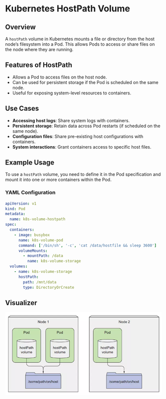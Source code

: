 # Kubernetes HostPath Volume

## Overview

A `hostPath` volume in Kubernetes mounts a file or directory from the host node’s filesystem into a Pod. This allows Pods to access or share files on the node where they are running.

## Features of HostPath

- Allows a Pod to access files on the host node.
- Can be used for persistent storage if the Pod is scheduled on the same node.
- Useful for exposing system-level resources to containers.

## Use Cases

- **Accessing host logs**: Share system logs with containers.
- **Persistent storage**: Retain data across Pod restarts (if scheduled on the same node).
- **Configuration files**: Share pre-existing host configurations with containers.
- **System interactions**: Grant containers access to specific host files.

## Example Usage

To use a `hostPath` volume, you need to define it in the Pod specification and mount it into one or more containers within the Pod.

### YAML Configuration

```yaml
apiVersion: v1
kind: Pod
metadata:
  name: k8s-volume-hostpath
spec:
  containers:
    - image: busybox
      name: k8s-volume-pod
      command: ['/bin/sh', '-c', 'cat /data/hostfile && sleep 3600']
      volumeMounts:
        - mountPath: /data
          name: k8s-volume-storage
  volumes:
    - name: k8s-volume-storage
      hostPath:
        path: /mnt/data
        type: DirectoryOrCreate
```

## Visualizer

![HostPath](../../images/host-path.png)
